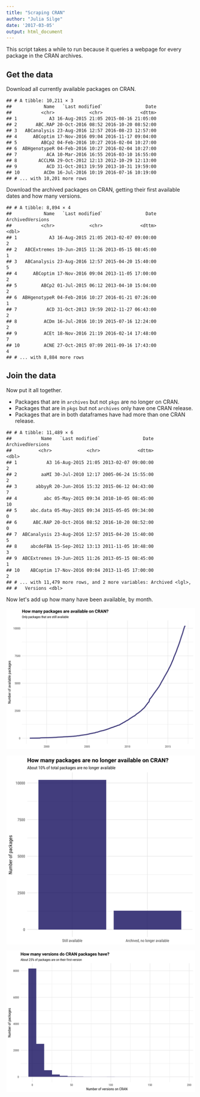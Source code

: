 ```yaml
---
title: "Scraping CRAN"
author: "Julia Silge"
date: '2017-03-05'
output: html_document
---
```




This script takes a while to run because it queries a webpage for every package in the CRAN archives.

## Get the data

Download all currently available packages on CRAN.


```
## # A tibble: 10,211 × 3
##            Name   `Last modified`                Date
##           <chr>             <chr>              <dttm>
## 1            A3 16-Aug-2015 21:05 2015-08-16 21:05:00
## 2       ABC.RAP 20-Oct-2016 08:52 2016-10-20 08:52:00
## 3   ABCanalysis 23-Aug-2016 12:57 2016-08-23 12:57:00
## 4      ABCoptim 17-Nov-2016 09:04 2016-11-17 09:04:00
## 5         ABCp2 04-Feb-2016 10:27 2016-02-04 10:27:00
## 6  ABHgenotypeR 04-Feb-2016 10:27 2016-02-04 10:27:00
## 7           ACA 10-Mar-2016 16:55 2016-03-10 16:55:00
## 8        ACCLMA 29-Oct-2012 12:13 2012-10-29 12:13:00
## 9           ACD 31-Oct-2013 19:59 2013-10-31 19:59:00
## 10         ACDm 16-Jul-2016 10:19 2016-07-16 10:19:00
## # ... with 10,201 more rows
```

Download the archived packages on CRAN, getting their first available dates and how many versions.


```
## # A tibble: 8,894 × 4
##            Name   `Last modified`                Date ArchivedVersions
##           <chr>             <chr>              <dttm>            <dbl>
## 1            A3 16-Aug-2015 21:05 2013-02-07 09:00:00                2
## 2   ABCExtremes 19-Jun-2015 11:26 2013-05-15 08:45:00                1
## 3   ABCanalysis 23-Aug-2016 12:57 2015-04-20 15:40:00                5
## 4      ABCoptim 17-Nov-2016 09:04 2013-11-05 17:00:00                2
## 5         ABCp2 01-Jul-2015 06:12 2013-04-10 15:04:00                2
## 6  ABHgenotypeR 04-Feb-2016 10:27 2016-01-21 07:26:00                1
## 7           ACD 31-Oct-2013 19:59 2012-11-27 06:43:00                2
## 8          ACDm 16-Jul-2016 10:19 2015-07-16 12:24:00                2
## 9          ACEt 18-Nov-2016 21:19 2016-02-14 17:48:00                7
## 10         ACNE 27-Oct-2015 07:09 2011-09-16 17:43:00                4
## # ... with 8,884 more rows
```

## Join the data

Now put it all together.

- Packages that are in `archives` but not `pkgs` are no longer on CRAN.
- Packages that are in `pkgs` but not `archives` only have one CRAN release.
- Packages that are in both dataframes have had more than one CRAN release.


```
## # A tibble: 11,489 × 6
##           Name   `Last modified`                Date ArchivedVersions
##          <chr>             <chr>              <dttm>            <dbl>
## 1           A3 16-Aug-2015 21:05 2013-02-07 09:00:00                2
## 2         aaMI 30-Jul-2010 12:17 2005-06-24 15:55:00                2
## 3       abbyyR 20-Jun-2016 15:32 2015-06-12 04:43:00                7
## 4          abc 05-May-2015 09:34 2010-10-05 08:45:00               10
## 5     abc.data 05-May-2015 09:34 2015-05-05 09:34:00                0
## 6      ABC.RAP 20-Oct-2016 08:52 2016-10-20 08:52:00                0
## 7  ABCanalysis 23-Aug-2016 12:57 2015-04-20 15:40:00                5
## 8     abcdeFBA 15-Sep-2012 13:13 2011-11-05 10:48:00                3
## 9  ABCExtremes 19-Jun-2015 11:26 2013-05-15 08:45:00                1
## 10    ABCoptim 17-Nov-2016 09:04 2013-11-05 17:00:00                2
## # ... with 11,479 more rows, and 2 more variables: Archived <lgl>,
## #   Versions <dbl>
```

Now let's add up how many have been available, by month.

![plot of chunk counts](figure/counts-1.png)


![plot of chunk archived](figure/archived-1.png)


![plot of chunk versions](figure/versions-1.png)

